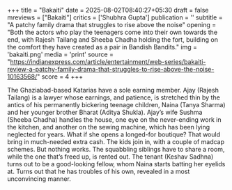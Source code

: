 +++
title = "Bakaiti"
date = 2025-08-02T08:40:27+05:30
draft = false
mreviews = ["Bakaiti"]
critics = ['Shubhra Gupta']
publication = ''
subtitle = "A patchy family drama that struggles to rise above the noise"
opening = "Both the actors who play the teenagers come into their own towards the end, with Rajesh Tailang and Sheeba Chadha holding the fort, building on the comfort they have created as a pair in Bandish Bandits."
img = 'bakaiti.png'
media = 'print'
source = "https://indianexpress.com/article/entertainment/web-series/bakaiti-review-a-patchy-family-drama-that-struggles-to-rise-above-the-noise-10163568/"
score = 4
+++

The Ghaziabad-based Katarias have a sole earning member. Ajay (Rajesh Tailang) is a lawyer whose earnings, and patience, is stretched thin by the antics of his permanently bickering teenage children, Naina (Tanya Sharma) and her younger brother Bharat (Aditya Shukla). Ajay’s wife Sushma (Sheeba Chadha) handles the house, one eye on the never-ending work in the kitchen, and another on the sewing machine, which has been lying neglected for years. What if she opens a longed-for boutique? That would bring in much-needed extra cash. The kids join in, with a couple of madcap schemes. But nothing works. The squabbling siblings have to share a room, while the one that’s freed up, is rented out. The tenant (Keshav Sadhna) turns out to be a good-looking fellow, whom Naina starts batting her eyelids at. Turns out that he has troubles of his own, revealed in a most unconvincing manner.
